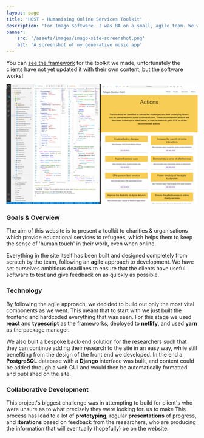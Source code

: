 ```yaml
---
layout: page
title: 'HOST - Humanising Online Services Toolkit'
description: 'For Imago Software. I was BA on a small, agile team. We were collaborating with charities to develop a toolkit so charity services could go online, and delivered a full stack framework to facilitate that. My job was to help bridge the developers and the clients.'
banner:
    src: '/assets/images/imago-site-screenshot.png'
    alt: 'A screenshot of my generative music app'
---
```


You can [see the framework](https://humanizing-online-services-toolkit.netlify.app/toolkit) for the toolkit we made, unfortunately the clients have not yet updated it with their own content, but the software works!

![Screenshot of the Imago software project](/assets/images/imago-site-screenshot.png)

### Goals & Overview

The aim of this website is to present a toolkit to charities & organisations which provide educational services to refugees, which helps them to keep the sense of 'human touch' in their work, even when online.

Everything in the site itself has been built and designed completely from scratch by the team, following an **agile** approach to development. We have set ourselves ambitious deadlines to ensure that the clients have useful software to test and give feedback on as quickly as possible.

### Technology

By following the agile approach, we decided to build out only the most vital components as we went. This meant that to start with we just built the frontend and hardcoded everything that was seen. For this stage we used **react** and **typescript** as the frameworks, deployed to **netlify**, and used **yarn** as the package manager.

We also built a bespoke back-end solution for the researchers such that they can continue adding their research to the site in an easy way, while still benefiting from the design of the front end we developed. In the end a **PostgreSQL** database with a **Django** interface was built, and content could be added through a web GUI and would then be automatically formatted and published on the site.

### Collaborative Development

This project's biggest challenge was in attempting to build for client's who were unsure as to what precisely they were looking for. us to make This process has lead to a lot of  **prototyping**, regular **presentations** of progress, and **iterations** based on feedback from the researchers, who are producing the information that will eventually (hopefully) be on the website.